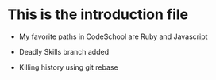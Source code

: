 This is the introduction file
======

* My favorite paths in CodeSchool are Ruby and Javascript

* Deadly Skills branch added

* Killing history using git rebase